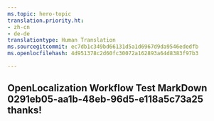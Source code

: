 ```yaml
---
ms.topic: hero-topic
translation.priority.ht:
- zh-cn
- de-de
translationtype: Human Translation
ms.sourcegitcommit: ec7db1c349bd66131d5a1d6967d9da9546ededfb
ms.openlocfilehash: 4d951378c2d60fc30072a162893a64d8383f97b3

---
```

## OpenLocalization Workflow Test MarkDown 0291eb05-aa1b-48eb-96d5-e118a5c73a25 thanks!



<!--HONumber=Jul16_HO5-->


